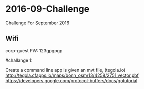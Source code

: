 # 2016-09-Challenge
Challenge For September 2016

## Wifi
corp-guest
PW: 123gpgpgp


#challange 1:

Create a command line app is given an mvt file,  (tegola.io)  http://tegola.cfapps.io/maps/bonn_osm/13/4258/2751.vector.pbf
https://developers.google.com/protocol-buffers/docs/gotutorial

